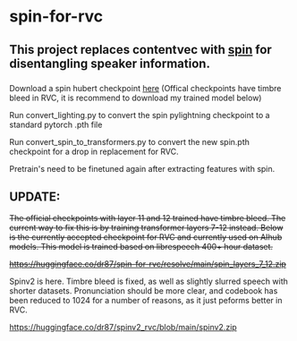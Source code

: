 # spin-for-rvc

## This project replaces contentvec with [spin](https://arxiv.org/pdf/2305.11072) for disentangling speaker information.

### 

Download a spin hubert checkpoint [here](https://github.com/vectominist/spin)   (Offical checkpoints have timbre bleed in RVC, it is recommend to download my trained model below)

Run convert_lighting.py to convert the spin pylightning checkpoint to a standard pytorch .pth file

Run convert_spin_to_transformers.py to convert the new spin.pth checkpoint for a drop in replacement for RVC.

Pretrain's need to be finetuned again after extracting features with spin.


## UPDATE:

~~The official checkpoints with layer 11 and 12 trained have timbre bleed. The current way to fix this is by training transformer layers 7-12 instead. Below is the currently accepted checkpoint for RVC and currently used on AIhub models. This model is trained based on librespeech 400+ hour dataset.~~

~~https://huggingface.co/dr87/spin-for-rvc/resolve/main/spin_layers_7_12.zip~~

Spinv2 is here. Timbre bleed is fixed, as well as slightly slurred speech with shorter datasets. Pronunciation should be more clear, and codebook has been reduced to 1024 for a number of reasons, as it just peforms better in RVC.

https://huggingface.co/dr87/spinv2_rvc/blob/main/spinv2.zip

